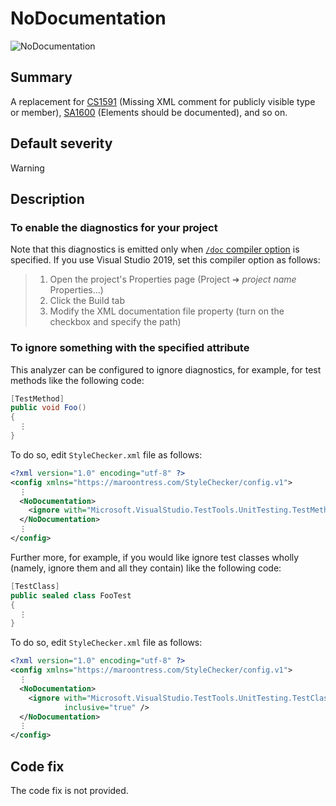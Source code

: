 # NoDocumentation

![NoDocumentation][fig-NoDocumentation]

## Summary

A replacement for [CS1591][cs1591] (Missing XML comment for
publicly visible type or member), [SA1600][sa1600] (Elements should
be documented), and so on.

## Default severity

Warning

## Description

### To enable the diagnostics for your project

Note that this diagnostics is emitted
only when [`/doc` compiler option][doc-compiler-option] is specified.
If you use Visual Studio 2019, set this compiler option as follows:

> 1. Open the project's Properties page (Project &#x279c; _project name_
>    Properties...)
> 2. Click the Build tab
> 3. Modify the XML documentation file property (turn on the checkbox and
>    specify the path)

### To ignore something with the specified attribute

This analyzer can be configured to ignore diagnostics, for example,
for test methods like the following code:

```csharp
[TestMethod]
public void Foo()
{
  ⋮
}
```

To do so, edit `StyleChecker.xml` file as follows:

```xml
<?xml version="1.0" encoding="utf-8" ?>
<config xmlns="https://maroontress.com/StyleChecker/config.v1">
  ⋮
  <NoDocumentation>
    <ignore with="Microsoft.VisualStudio.TestTools.UnitTesting.TestMethodAttribute" />
  </NoDocumentation>
  ⋮
</config>
```

Further more, for example, if you would like ignore test classes wholly
(namely, ignore them and all they contain) like the following code:

```csharp
[TestClass]
public sealed class FooTest
{
  ⋮
}
```

To do so, edit `StyleChecker.xml` file as follows:

```xml
<?xml version="1.0" encoding="utf-8" ?>
<config xmlns="https://maroontress.com/StyleChecker/config.v1">
  ⋮
  <NoDocumentation>
    <ignore with="Microsoft.VisualStudio.TestTools.UnitTesting.TestClassAttribute"
            inclusive="true" />
  </NoDocumentation>
  ⋮
</config>
```

## Code fix

The code fix is not provided.

[cs1591]:
  https://docs.microsoft.com/en-us/dotnet/csharp/language-reference/compiler-messages/cs1591
[sa1600]:
  https://github.com/DotNetAnalyzers/StyleCopAnalyzers/blob/master/documentation/SA1600.md
[doc-compiler-option]:
  https://docs.microsoft.com/en-us/dotnet/csharp/language-reference/compiler-options/doc-compiler-option
[fig-NoDocumentation]:
  https://maroontress.github.io/StyleChecker/images/NoDocumentation.png

